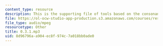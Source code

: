 ```yaml
---
content_type: resource
description: This is the supporting file of tools based on the consonant chart.
file: https://ol-ocw-studio-app-production.s3.amazonaws.com/courses/res-21g-003-learning-chinese-a-foundation-course-in-mandarin-spring-2011/8d96796aa904ec8f974c7a018bb0ade0_0.3.1.mp3
file_type: audio/mpeg
resourcetype: Other
title: 0.3.1.mp3
uid: 8d96796a-a904-ec8f-974c-7a018bb0ade0
---
```

